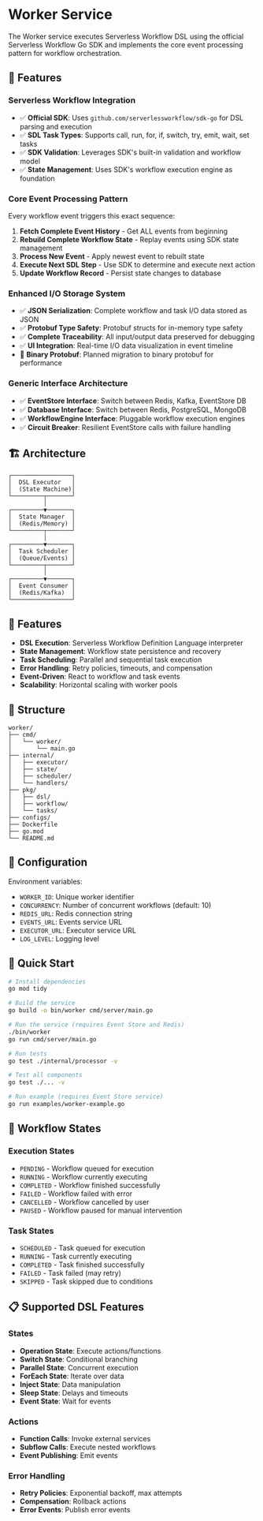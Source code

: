 # Worker Service

The Worker service executes Serverless Workflow DSL using the official Serverless Workflow Go SDK and implements the core event processing pattern for workflow orchestration.

## 🚀 Features

### **Serverless Workflow Integration**
- ✅ **Official SDK**: Uses `github.com/serverlessworkflow/sdk-go` for DSL parsing and execution
- ✅ **SDL Task Types**: Supports call, run, for, if, switch, try, emit, wait, set tasks
- ✅ **SDK Validation**: Leverages SDK's built-in validation and workflow model
- ✅ **State Management**: Uses SDK's workflow execution engine as foundation

### **Core Event Processing Pattern**
Every workflow event triggers this exact sequence:
1. **Fetch Complete Event History** - Get ALL events from beginning
2. **Rebuild Complete Workflow State** - Replay events using SDK state management
3. **Process New Event** - Apply newest event to rebuilt state
4. **Execute Next SDL Step** - Use SDK to determine and execute next action
5. **Update Workflow Record** - Persist state changes to database

### **Enhanced I/O Storage System**
- ✅ **JSON Serialization**: Complete workflow and task I/O data stored as JSON
- ✅ **Protobuf Type Safety**: Protobuf structs for in-memory type safety
- ✅ **Complete Traceability**: All input/output data preserved for debugging
- ✅ **UI Integration**: Real-time I/O data visualization in event timeline
- 🚧 **Binary Protobuf**: Planned migration to binary protobuf for performance

### **Generic Interface Architecture**
- ✅ **EventStore Interface**: Switch between Redis, Kafka, EventStore DB
- ✅ **Database Interface**: Switch between Redis, PostgreSQL, MongoDB
- ✅ **WorkflowEngine Interface**: Pluggable workflow execution engines
- ✅ **Circuit Breaker**: Resilient EventStore calls with failure handling

## 🏗️ Architecture

```
┌─────────────────┐
│  DSL Executor   │
│  (State Machine)│
└─────────┬───────┘
          │
┌─────────▼───────┐
│  State Manager  │
│  (Redis/Memory) │
└─────────┬───────┘
          │
┌─────────▼───────┐
│  Task Scheduler │
│  (Queue/Events) │
└─────────┬───────┘
          │
┌─────────▼───────┐
│  Event Consumer │
│  (Redis/Kafka)  │
└─────────────────┘
```

## 🚀 Features

- **DSL Execution**: Serverless Workflow Definition Language interpreter
- **State Management**: Workflow state persistence and recovery
- **Task Scheduling**: Parallel and sequential task execution
- **Error Handling**: Retry policies, timeouts, and compensation
- **Event-Driven**: React to workflow and task events
- **Scalability**: Horizontal scaling with worker pools

## 📁 Structure

```
worker/
├── cmd/
│   └── worker/
│       └── main.go
├── internal/
│   ├── executor/
│   ├── state/
│   ├── scheduler/
│   └── handlers/
├── pkg/
│   ├── dsl/
│   ├── workflow/
│   └── tasks/
├── configs/
├── Dockerfile
├── go.mod
└── README.md
```

## 🔧 Configuration

Environment variables:
- `WORKER_ID`: Unique worker identifier
- `CONCURRENCY`: Number of concurrent workflows (default: 10)
- `REDIS_URL`: Redis connection string
- `EVENTS_URL`: Events service URL
- `EXECUTOR_URL`: Executor service URL
- `LOG_LEVEL`: Logging level

## 🚀 Quick Start

```bash
# Install dependencies
go mod tidy

# Build the service
go build -o bin/worker cmd/server/main.go

# Run the service (requires Event Store and Redis)
./bin/worker
go run cmd/server/main.go

# Run tests
go test ./internal/processor -v

# Test all components
go test ./... -v

# Run example (requires Event Store service)
go run examples/worker-example.go
```

## 🔄 Workflow States

### Execution States
- `PENDING` - Workflow queued for execution
- `RUNNING` - Workflow currently executing
- `COMPLETED` - Workflow finished successfully
- `FAILED` - Workflow failed with error
- `CANCELLED` - Workflow cancelled by user
- `PAUSED` - Workflow paused for manual intervention

### Task States
- `SCHEDULED` - Task queued for execution
- `RUNNING` - Task currently executing
- `COMPLETED` - Task finished successfully
- `FAILED` - Task failed (may retry)
- `SKIPPED` - Task skipped due to conditions

## 📋 Supported DSL Features

### States
- **Operation State**: Execute actions/functions
- **Switch State**: Conditional branching
- **Parallel State**: Concurrent execution
- **ForEach State**: Iterate over data
- **Inject State**: Data manipulation
- **Sleep State**: Delays and timeouts
- **Event State**: Wait for events

### Actions
- **Function Calls**: Invoke external services
- **Subflow Calls**: Execute nested workflows
- **Event Publishing**: Emit events

### Error Handling
- **Retry Policies**: Exponential backoff, max attempts
- **Compensation**: Rollback actions
- **Error Events**: Publish error events
